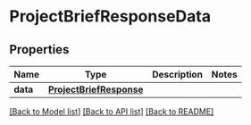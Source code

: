 # ProjectBriefResponseData

## Properties
Name | Type | Description | Notes
------------ | ------------- | ------------- | -------------
**data** | [**ProjectBriefResponse**](ProjectBriefResponse.md) |  | 

[[Back to Model list]](../README.md#documentation-for-models) [[Back to API list]](../README.md#documentation-for-api-endpoints) [[Back to README]](../README.md)

